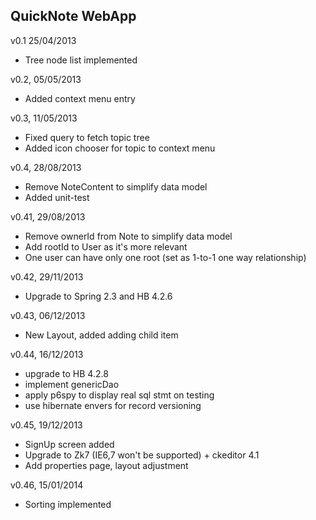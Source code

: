 QuickNote WebApp
------------------------------------------------

v0.1 25/04/2013
- Tree node list implemented

v0.2, 05/05/2013
- Added context menu entry

v0.3, 11/05/2013
- Fixed query to fetch topic tree
- Added icon chooser for topic to context menu

v0.4, 28/08/2013
- Remove NoteContent to simplify data model
- Added unit-test

v0.41, 29/08/2013
- Remove ownerId from Note to simplify data model
- Add rootId to User as it's more relevant
- One user can have only one root (set as 1-to-1 one way relationship)

v0.42, 29/11/2013
- Upgrade to Spring 2.3 and HB 4.2.6

v0.43, 06/12/2013
- New Layout, added adding child item

v0.44, 16/12/2013
- upgrade to HB 4.2.8
- implement genericDao
- apply p6spy to display real sql stmt on testing
- use hibernate envers for record versioning

v0.45, 19/12/2013
- SignUp screen added
- Upgrade to Zk7 (IE6,7 won't be supported) + ckeditor 4.1
- Add properties page, layout adjustment

v0.46, 15/01/2014
- Sorting implemented


